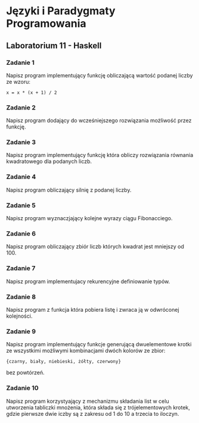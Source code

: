 # Języki i Paradygmaty Programowania

## Laboratorium 11 - Haskell

### Zadanie 1

Napisz program implementujący funkcję obliczającą wartość podanej liczby ze wzoru:

```
x = x * (x + 1) / 2
```

### Zadanie 2

Napisz program dodający do wcześniejszego rozwiązania możliwość przez funkcję.

### Zadanie 3

Napisz program implementujący funkcję która obliczy rozwiązania równania kwadratowego dla podanych liczb.

### Zadanie 4

Napisz program obliczający silnię z podanej liczby.

### Zadanie 5

Napisz program wyznaczjający kolejne wyrazy ciągu Fibonacciego.

### Zadanie 6

Napisz program obliczający zbiór liczb których kwadrat jest mniejszy od 100.

### Zadanie 7

Napisz program implementujacy rekurencyjne definiowanie typów.

### Zadanie 8

Napisz program z funkcja która pobiera listę i zwraca ją w odwróconej kolejności.

### Zadanie 9

Napisz program implementujący funkcje generującą dwuelementowe krotki ze wszystkimi możliwymi kombinacjami dwóch kolorów ze zbior:

```
{czarny, biały, niebieski, żółty, czerwony}
```

bez powtórzeń.

### Zadanie 10

Napisz program korzystyający z mechanizmu składania list w celu utworzenia tabliczki mnożenia, która składa się z trójelementowych krotek, gdzie pierwsze dwie iczby są z zakresu od 1 do 10 a trzecia to iloczyn.

